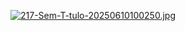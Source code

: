 [![217-Sem-T-tulo-20250610100250.jpg](https://i.postimg.cc/6qb2HprS/217-Sem-T-tulo-20250610100250.jpg)](https://postimg.cc/BPDnbswc)
